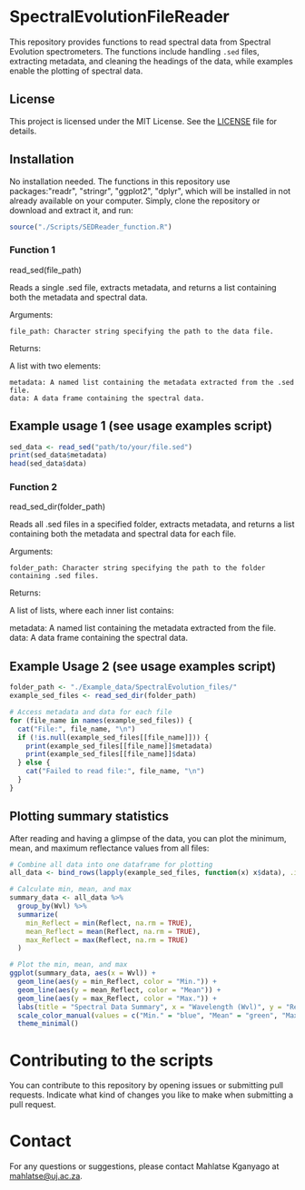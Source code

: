 # SpectralEvolutionFileReader
This repository provides functions to read spectral data from Spectral Evolution spectrometers. The functions include handling `.sed` files, extracting metadata, and cleaning the headings of the data, while examples enable the plotting of spectral data.

## License

This project is licensed under the MIT License. See the [LICENSE](LICENSE) file for details.

## Installation

No installation needed. The functions in this repository use packages:"readr", "stringr", "ggplot2", "dplyr", which will be installed in not already available on your computer. Simply, clone the repository or download and extract it, and run:

```r
source("./Scripts/SEDReader_function.R")
```

### Function 1

read_sed(file_path)

Reads a single .sed file, extracts metadata, and returns a list containing both the metadata and spectral data.

Arguments:

    file_path: Character string specifying the path to the data file.

Returns:

A list with two elements:

    metadata: A named list containing the metadata extracted from the .sed file.
    data: A data frame containing the spectral data.

## Example usage 1 (see usage examples script)

```r
sed_data <- read_sed("path/to/your/file.sed")
print(sed_data$metadata)
head(sed_data$data)
```
### Function 2

read_sed_dir(folder_path)

Reads all .sed files in a specified folder, extracts metadata, and returns a list containing both the metadata and spectral data for each file.

Arguments:

    folder_path: Character string specifying the path to the folder containing .sed files.

Returns:

A list of lists, where each inner list contains:

metadata: A named list containing the metadata extracted from the file.
data: A data frame containing the spectral data.

## Example Usage 2 (see usage examples script)
```r
folder_path <- "./Example_data/SpectralEvolution_files/"
example_sed_files <- read_sed_dir(folder_path)

# Access metadata and data for each file
for (file_name in names(example_sed_files)) {
  cat("File:", file_name, "\n")
  if (!is.null(example_sed_files[[file_name]])) {
    print(example_sed_files[[file_name]]$metadata)
    print(example_sed_files[[file_name]]$data)
  } else {
    cat("Failed to read file:", file_name, "\n")
  }
}
```
## Plotting summary statistics

After reading and having a glimpse of the data, you can plot the minimum, mean, and maximum reflectance values from all files:

```r
# Combine all data into one dataframe for plotting
all_data <- bind_rows(lapply(example_sed_files, function(x) x$data), .id = "file_name")

# Calculate min, mean, and max
summary_data <- all_data %>%
  group_by(Wvl) %>%
  summarize(
    min_Reflect = min(Reflect, na.rm = TRUE),
    mean_Reflect = mean(Reflect, na.rm = TRUE),
    max_Reflect = max(Reflect, na.rm = TRUE)
  )

# Plot the min, mean, and max
ggplot(summary_data, aes(x = Wvl)) +
  geom_line(aes(y = min_Reflect, color = "Min.")) +
  geom_line(aes(y = mean_Reflect, color = "Mean")) +
  geom_line(aes(y = max_Reflect, color = "Max.")) +
  labs(title = "Spectral Data Summary", x = "Wavelength (Wvl)", y = "Reflectance") +
  scale_color_manual(values = c("Min." = "blue", "Mean" = "green", "Max." = "red")) +
  theme_minimal()
```

# Contributing to the scripts

You can contribute to this repository by opening issues or submitting pull requests. Indicate what kind of changes you like to make when submitting a pull request. 

# Contact

For any questions or suggestions, please contact Mahlatse Kganyago at mahlatse@uj.ac.za.





